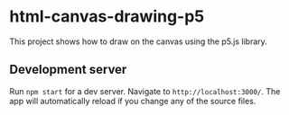 # html-canvas-drawing-p5

This project shows how to draw on the canvas using the p5.js library.

## Development server

Run `npm start` for a dev server. Navigate to `http://localhost:3000/`. The app will automatically reload if you change any of the source files.
